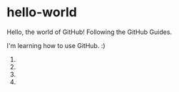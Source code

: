 # hello-world
Hello, the world of GitHub! Following the GitHub Guides.

I'm learning how to use GitHub. :)

1. 
2. 
3. 
4. 
